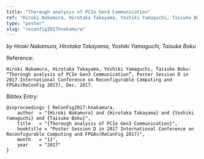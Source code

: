 ```yaml
---
title: "Thorough analysis of PCIe Gen3 Communication"
ref: "Hiroki Nakamura, Hirotaka Takayama, Yoshiki Yamaguchi, Taisuke Boku: “Thorough analysis of PCIe Gen3 Communication”, Poster Session D in 2017 International Conference on Reconfigurable Computing and FPGAs(ReConFig 2017), Dec. 2017."
type: "poster"
slug: "reconfig2017hnakamura"
---
```


_by Hiroki Nakamura, Hirotaka Takayama, Yoshiki Yamaguchi, Taisuke Boku_

Reference:

```
Hiroki Nakamura, Hirotaka Takayama, Yoshiki Yamaguchi, Taisuke Boku: “Thorough analysis of PCIe Gen3 Communication”, Poster Session D in 2017 International Conference on Reconfigurable Computing and FPGAs(ReConFig 2017), Dec. 2017.
```

Bibtex Entry:

```
@inproceedings { ReConFig2017:hnakamura,
	author	= "{Hiroki Nakamura} and {Hirotaka Takayama} and {Yoshiki Yamaguchi} and {Taisuke Boku}",
	title	= "{Thorough analysis of PCIe Gen3 Communication}",
	booktitle = "Poster Session D in 2017 International Conference on Reconfigurable Computing and FPGAs(ReConFig 2017)",
	month	= "12",
	year	= "2017"
}
```
